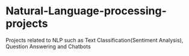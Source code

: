 # Natural-Language-processing-projects
Projects related to NLP such as Text Classification(Sentiment Analysis), Question Answering and Chatbots
